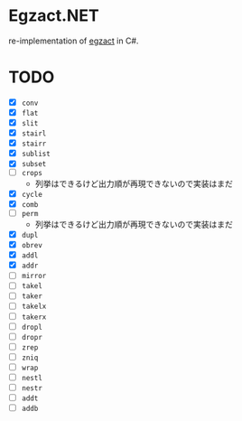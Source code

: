 # Egzact.NET

re-implementation of [egzact](https://github.com/greymd/egzact) in C#.

# TODO
- [x] `conv`
- [x] `flat`
- [x] `slit`
- [x] `stairl`
- [x] `stairr`
- [x] `sublist`
- [x] `subset`
- [ ] `crops`
  - 列挙はできるけど出力順が再現できないので実装はまだ
- [x] `cycle`
- [x] `comb`
- [ ] `perm`
  - 列挙はできるけど出力順が再現できないので実装はまだ
- [x] `dupl`
- [x] `obrev`
- [x] `addl`
- [x] `addr`
- [ ] `mirror`
- [ ] `takel`
- [ ] `taker`
- [ ] `takelx`
- [ ] `takerx`
- [ ] `dropl`
- [ ] `dropr`
- [ ] `zrep`
- [ ] `zniq`
- [ ] `wrap`
- [ ] `nestl`
- [ ] `nestr`
- [ ] `addt`
- [ ] `addb`